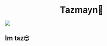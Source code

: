 <h1 align="center">Tazmayn🐐</h1>
<img align="center" src="https://cdn.discordapp.com/attachments/1137047995574145066/1160239290001932298/TAZ_BIO_SNIMKA_LOL.png" />
<h2>Im taz🙄</h2>
